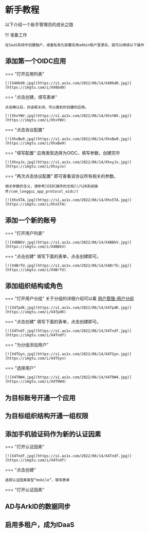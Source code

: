 # 新手教程

以下介绍一个新手管理员的成长之路

!!! 准备工作

    在SaaS系统中创建租户，或者私有化部署后用admin账户登录后，就可以继续以下操作
## 添加第一个OIDC应用

=== "打开应用列表"

    [![X40bd0.jpg](https://s1.ax1x.com/2022/06/14/X40bd0.jpg)](https://imgtu.com/i/X40bd0)

=== "点击创建，填写表单"

    点击确认后，对话框关闭，可以看到你创建的应用。

    [![XhxYWV.jpg](https://s1.ax1x.com/2022/06/14/XhxYWV.jpg)](https://imgtu.com/i/XhxYWV)

=== "点击协议配置"

    [![XhxBw9.jpg](https://s1.ax1x.com/2022/06/14/XhxBw9.jpg)](https://imgtu.com/i/XhxBw9)

=== "填写配置"
    应用类型选择为OIDC，填写参数，创建完毕

    [![XhxyJx.jpg](https://s1.ax1x.com/2022/06/14/XhxyJx.jpg)](https://imgtu.com/i/XhxyJx)

=== "再次点击协议配置"
    即可查看该协议所有相关的参数。
    
    相关参数的含义，请参考[OIDC插件的文档](/%20系统插件/com_longgui_app_protocol_oidc/)

    [![Xhx5TA.jpg](https://s1.ax1x.com/2022/06/14/Xhx5TA.jpg)](https://imgtu.com/i/Xhx5TA)



## 添加一个新的账号
=== "打开用户列表"

    [![X4BBkV.jpg](https://s1.ax1x.com/2022/06/14/X4BBkV.jpg)](https://imgtu.com/i/X4BBkV)

=== "点击创建"
    填写下面的表单，点击创建即可。

    [![X4BrfU.jpg](https://s1.ax1x.com/2022/06/14/X4BrfU.jpg)](https://imgtu.com/i/X4BrfU)




## 添加组织结构或角色

=== "打开用户分组"
    关于分组的详细介绍可以看 [用户管理-用户分组](/%20%20%20用户指南/用户手册/%20租户管理员/%20%20%20%20%20用户管理/#_3)

    [![X4TpdK.jpg](https://s1.ax1x.com/2022/06/14/X4TpdK.jpg)](https://imgtu.com/i/X4TpdK)

=== "点击创建"
    填写下面的表单，点击创建即可。

    [![X4Tndf.jpg](https://s1.ax1x.com/2022/06/14/X4Tndf.jpg)](https://imgtu.com/i/X4Tndf)

=== "为分组添加用户"

    [![X4TGyn.jpg](https://s1.ax1x.com/2022/06/14/X4TGyn.jpg)](https://imgtu.com/i/X4TGyn)

=== "选择用户"

    [![X4T0W4.jpg](https://s1.ax1x.com/2022/06/14/X4T0W4.jpg)](https://imgtu.com/i/X4T0W4)

## 为目标账号开通一个应用


## 为目标组织结构开通一组权限
## 添加手机验证码作为新的认证因素

=== "打开认证因素"

    [![X4Tndf.jpg](https://s1.ax1x.com/2022/06/14/X4Tndf.jpg)](https://imgtu.com/i/X4Tndf)

=== "点击创建"

    选择认证因素类型“mobile”，填写表单


=== "打开认证因素"


## AD与ArkID的数据同步
## 启用多租户，成为IDaaS